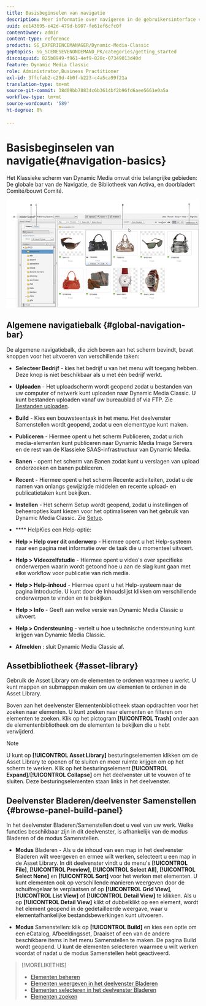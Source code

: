 ```yaml
---
title: Basisbeginselen van navigatie
description: Meer informatie over navigeren in de gebruikersinterface van Dynamic Media Classic.
uuid: ee143695-e42d-479d-b907-fe61ef6cfc0f
contentOwner: admin
content-type: reference
products: SG_EXPERIENCEMANAGER/Dynamic-Media-Classic
geptopics: SG_SCENESEVENONDEMAND_PK/categories/getting_started
discoiquuid: 825b8949-f961-4ef9-828c-07349013d40d
feature: Dynamic Media Classic
role: Administrator,Business Practitioner
exl-id: 3ffcfab2-c29d-4b0f-b223-c4a5ca99f21a
translation-type: tm+mt
source-git-commit: 38d09bb78834c6b3614bf2b96fd6aee5661e0a5a
workflow-type: tm+mt
source-wordcount: '589'
ht-degree: 0%

---
```


# Basisbeginselen van navigatie{#navigation-basics}

Het Klassieke scherm van Dynamic Media omvat drie belangrijke gebieden: De globale bar van de Navigatie, de Bibliotheek van Activa, en doorbladert Comité/bouwt Comité.

![Basisbeginselen van navigatie](/help/assets/gs_navigation_basics_popup_popup.png)

## Algemene navigatiebalk {#global-navigation-bar}

De algemene navigatiebalk, die zich boven aan het scherm bevindt, bevat knoppen voor het uitvoeren van verschillende taken:

* **Selecteer Bedrijf**  - kies het bedrijf u van het menu wilt toegang hebben. Deze knop is niet beschikbaar als u met één bedrijf werkt.

* **Uploaden**  - Het uploadscherm wordt geopend zodat u bestanden van uw computer of netwerk kunt uploaden naar Dynamic Media Classic. U kunt bestanden uploaden vanaf uw bureaublad of via FTP. Zie [Bestanden uploaden](/help/uploading-files.md).

* **Build**  - Kies een bouwsteentaak in het menu. Het deelvenster Samenstellen wordt geopend, zodat u een elementtype kunt maken.

* **Publiceren**  - Hiermee opent u het scherm Publiceren, zodat u rich media-elementen kunt publiceren naar Dynamic Media Image Servers en de rest van de Klassieke SAAS-infrastructuur van Dynamic Media.

* **Banen**  - opent het scherm van Banen zodat kunt u verslagen van upload onderzoeken en banen publiceren.

* **Recent**  - Hiermee opent u het scherm Recente activiteiten, zodat u de namen van onlangs gewijzigde middelen en recente upload- en publicatietaken kunt bekijken.

* **Instellen**  - Het scherm Setup wordt geopend, zodat u instellingen of beheeropties kunt kiezen voor het optimaliseren van het gebruik van Dynamic Media Classic. Zie [Setup](/help/setup-basics.md).

* **** HelpKies een Help-optie:

* **Help > Help over dit onderwerp**  - Hiermee opent u het Help-systeem naar een pagina met informatie over de taak die u momenteel uitvoert.

* **Help > Videozelfstudie**  - Hiermee opent u video&#39;s over specifieke onderwerpen waarin wordt getoond hoe u aan de slag kunt gaan met elke workflow voor publicatie van rich media.

* **Help > Help-inhoud**  - Hiermee opent u het Help-systeem naar de pagina Introductie. U kunt door de Inhoudslijst klikken om verschillende onderwerpen te vinden en te bekijken.

* **Help > Info**  - Geeft aan welke versie van Dynamic Media Classic u uitvoert.

* **Help > Ondersteuning**  - vertelt u hoe u technische ondersteuning kunt krijgen van Dynamic Media Classic.

* **Afmelden** : sluit Dynamic Media Classic af.

## Assetbibliotheek {#asset-library}

Gebruik de Asset Library om de elementen te ordenen waarmee u werkt. U kunt mappen en submappen maken om uw elementen te ordenen in de Asset Library.

Boven aan het deelvenster Elementenbibliotheek staan opdrachten voor het zoeken naar elementen. U kunt zoeken naar elementen en filteren om elementen te zoeken. Klik op het pictogram **[!UICONTROL Trash]** onder aan de elementenbibliotheek om de elementen te bekijken die u hebt verwijderd.

>[!NOTE]
>
>U kunt op **[!UICONTROL Asset Library]** besturingselementen klikken om de Asset Library te openen of te sluiten en meer ruimte krijgen om op het scherm te werken. Klik op het besturingselement **[!UICONTROL Expand]**/**[!UICONTROL Collapse]** om het deelvenster uit te vouwen of te sluiten. Deze besturingselementen staan links in het deelvenster.

## Deelvenster Bladeren/deelvenster Samenstellen {#browse-panel-build-panel}

In het deelvenster Bladeren/Samenstellen doet u veel van uw werk. Welke functies beschikbaar zijn in dit deelvenster, is afhankelijk van de modus Bladeren of de modus Samenstellen.

* **Modus**  Bladeren - Als u de inhoud van een map in het deelvenster Bladeren wilt weergeven en ermee wilt werken, selecteert u een map in de Asset Library. In dit deelvenster vindt u de menu&#39;s **[!UICONTROL File]**, **[!UICONTROL Preview]**, **[!UICONTROL Select All]**, **[!UICONTROL Select None]** en **[!UICONTROL Sort]** voor het werken met elementen. U kunt elementen ook op verschillende manieren weergeven door de schuifregelaar te verplaatsen of op **[!UICONTROL Grid View]**, **[!UICONTROL List View]** of **[!UICONTROL Detail View]** te klikken. Als u op **[!UICONTROL Detail View]** klikt of dubbelklikt op een element, wordt het element geopend in de gedetailleerde weergave, waar u elementafhankelijke bestandsbewerkingen kunt uitvoeren.

* **Modus**  Samenstellen: klik op  **[!UICONTROL Build]** en kies een optie om een eCatalog, Afbeeldingsset, Draaiset of een van de andere beschikbare items in het menu Samenstellen te maken. De pagina Build wordt geopend. U kunt de elementen selecteren waarmee u wilt werken voordat of nadat u de modus Samenstellen hebt geactiveerd.

>[!MORELIKETHIS]
>
>* [Elementen beheren](about-managing-assets.md)
>* [Elementen weergeven in het deelvenster Bladeren](viewing-assets-browse-panel.md#viewing_assets_in_the_browse_panel)
>* [Elementen selecteren in het deelvenster Bladeren](selecting-assets-browse-panel.md#selecting_assets_in_the_browse_panel)
>* [Elementen zoeken](searching-assets.md#searching_assets)


